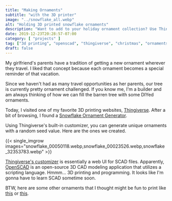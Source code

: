 ```yaml
---
title: "Making Ornaments"
subtitle: "with the 3D printer"
image: "../snowflake_all.webp"
alt: "Holding 3D printed snowflake ornaments"
description: "Want to add to your holiday ornament collection? Use Thingiverse and your 3D printer to add more options on your tree."
date: 2019-12-23T20:28:57-07:00
category: [ "projects" ]
tag: ["3d printing", "openscad", "thingiverse", "christmas", "ornaments" ]
draft: false
---
```


My girlfriend's parents have a tradition of getting a new ornament wherever they travel. I liked that concept because each ornament becomes a special reminder of that vacation.

Since we haven't had as many travel opportunities as her parents, our tree is currently pretty ornament challenged. If you know me, I'm a builder and am always thinking of how we can fill the barren tree with some DIYed ornaments.

Today, I visited one of my favorite 3D printing websites, [Thingiverse](https://www.thingiverse.com/).  After a bit of browsing, I found a [Snowflake Ornament Generator](https://www.thingiverse.com/thing:188481).

Using Thingiverse's built-in customizer, you can generate unique ornaments with a random seed value.  Here are the ones we created.

{{< single_imgrow images="snowflake_00050118.webp,snowflake_00023526.webp,snowflake_32353783.webp" >}} 

[Thingiverse's customizer](https://www.thingiverse.com/customizer) is essentially a web UI for SCAD files.  Apparently, [OpenSCAD](https://openscad.org/) is an open-source 3D CAD modeling application that utilizes a scripting language. Hmmm... 3D printing and programming. It looks like I'm gonna have to learn SCAD sometime soon.

BTW, here are some other ornaments that I thought might be fun to print like [this](https://www.thingiverse.com/thing:563396) or [this](https://www.thingiverse.com/thing:2739855).

